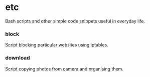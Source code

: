 etc
====

Bash scripts and other simple code snippets useful in everyday life.

### block
Script blocking particular websites using iptables.

### download
Script copying photos from camera and organising them.

